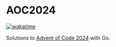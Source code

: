 # AOC2024

[![wakatime](https://wakatime.com/badge/user/4e4e6f38-3c6b-4dba-a8f1-f553e7062018/project/8f0dc6ef-a1ec-47e5-9a14-335268a12603.svg)](https://wakatime.com/badge/user/4e4e6f38-3c6b-4dba-a8f1-f553e7062018/project/8f0dc6ef-a1ec-47e5-9a14-335268a12603)

Solutions to [Advent of Code 2024](https://adventofcode.com/2024) with Go.